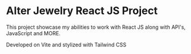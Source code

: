 # Alter Jewelry React JS Project

This project showcase my abilities to work with React JS along with API's, JavaScript and MORE.

Developed on Vite and stylized with Tailwind CSS 


